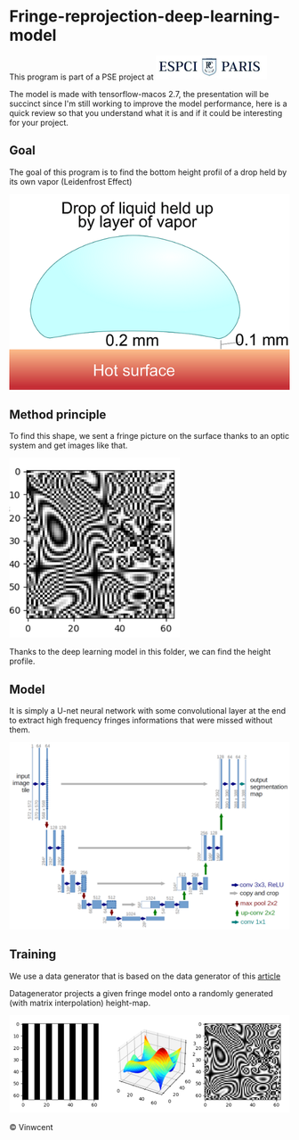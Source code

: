 # Fringe-reprojection-deep-learning-model

This program is part of a PSE project at ![](https://github.com/Vinwcent/Fringe-reprojection-deep-learning-model/blob/main/Presentations_pics/logo.png)

The model is made with tensorflow-macos 2.7, the presentation will be succinct since I'm still working to improve the model performance, here is a quick review so that you understand what it is and if it could be interesting for your project.

## Goal

The goal of this program is to find the bottom height profil of a drop held by its own vapor (Leidenfrost Effect)

![](https://github.com/Vinwcent/Fringe-reprojection-deep-learning-model/blob/main/Presentations_pics/Leiden.png)

## Method principle

To find this shape, we sent a fringe picture on the surface thanks to an optic system and get images like that.

![](https://github.com/Vinwcent/Fringe-reprojection-deep-learning-model/blob/main/Presentations_pics/fringe-example.png)

Thanks to the deep learning model in this folder, we can find the height profile.

## Model

It is simply a U-net neural network with some convolutional layer at the end to extract high frequency fringes informations that were missed without them.

![](https://github.com/Vinwcent/Fringe-reprojection-deep-learning-model/blob/main/Presentations_pics/unet.png)

## Training

We use a data generator that is based on the data generator of this [article](https://opg.optica.org/oe/fulltext.cfm?uri=oe-29-20-32547&id=459819)

Datagenerator projects a given fringe model onto a randomly generated (with matrix interpolation) height-map.

![](https://github.com/Vinwcent/Fringe-reprojection-deep-learning-model/blob/main/Presentations_pics/projection.png)


© Vinwcent
